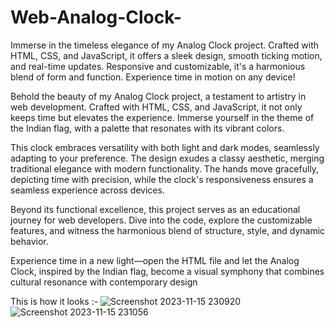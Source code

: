 # Web-Analog-Clock-
Immerse in the timeless elegance of my Analog Clock project. Crafted with HTML, CSS, and JavaScript, it offers a sleek design, smooth ticking motion, and real-time updates. Responsive and customizable, it's a harmonious blend of form and function. Experience time in motion on any device!

Behold the beauty of my Analog Clock project, a testament to artistry in web development. Crafted with HTML, CSS, and JavaScript, it not only keeps time but elevates the experience. Immerse yourself in the theme of the Indian flag, with a palette that resonates with its vibrant colors.

This clock embraces versatility with both light and dark modes, seamlessly adapting to your preference. The design exudes a classy aesthetic, merging traditional elegance with modern functionality. The hands move gracefully, depicting time with precision, while the clock's responsiveness ensures a seamless experience across devices.

Beyond its functional excellence, this project serves as an educational journey for web developers. Dive into the code, explore the customizable features, and witness the harmonious blend of structure, style, and dynamic behavior.

Experience time in a new light—open the HTML file and let the Analog Clock, inspired by the Indian flag, become a visual symphony that combines cultural resonance with contemporary design

This is how it looks :- 
![Screenshot 2023-11-15 230920](https://github.com/prajwalpmaske/Web-Analog-Clock-/assets/114854119/d1401da8-9e9e-4db4-aa0b-1b5944259fda)
![Screenshot 2023-11-15 231056](https://github.com/prajwalpmaske/Web-Analog-Clock-/assets/114854119/74eb7edd-bcd0-4cb5-a47d-2f7c6002ff7c)
